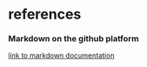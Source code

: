 # references

### Markdown on the github platform
[link to markdown documentation](https://guides.github.com/features/mastering-markdown/)
